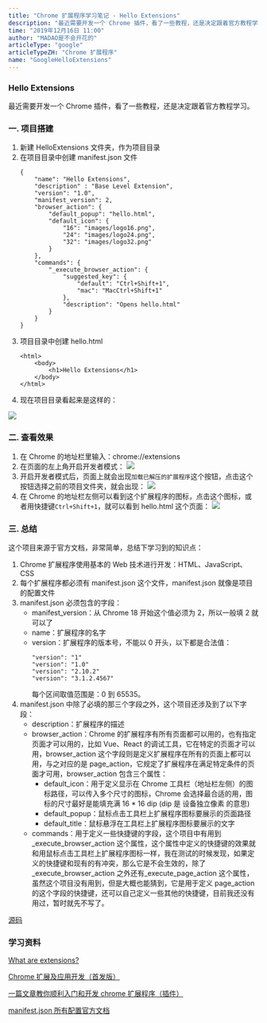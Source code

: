 ```yaml
---
title: "Chrome 扩展程序学习笔记 - Hello Extensions"
description: "最近需要开发一个 Chrome 插件，看了一些教程，还是决定跟着官方教程学习。"
time: "2019年12月16日 11:00"
author: "MADAO是不会开花的"
articleType: "google"
articleTypeZH: "Chrome 扩展程序"
name: "GoogleHelloExtensions"
---
```


### Hello Extensions

最近需要开发一个 Chrome 插件，看了一些教程，还是决定跟着官方教程学习。

### 一. 项目搭建

1. 新建 HelloExtensions 文件夹，作为项目目录
2. 在项目目录中创建 manifest.json 文件
   ```
   {
       "name": "Hello Extensions",
       "description" : "Base Level Extension",
       "version": "1.0",
       "manifest_version": 2,
       "browser_action": {
           "default_popup": "hello.html",
           "default_icon": {
               "16": "images/logo16.png",
               "24": "images/logo24.png",
               "32": "images/logo32.png"
           }
       },
       "commands": {
           "_execute_browser_action": {
               "suggested_key": {
                   "default": "Ctrl+Shift+1",
                   "mac": "MacCtrl+Shift+1"
               },
               "description": "Opens hello.html"
           }
       }
   }
   ```
3. 项目目录中创建 hello.html
   ```
   <html>
       <body>
           <h1>Hello Extensions</h1>
       </body>
   </html>
   ```
4. 现在项目目录看起来是这样的：

![](/caisr.github.io/articlesImages/google/hello_extensions/image.png)

### 二. 查看效果

1. 在 Chrome 的地址栏里输入：chrome://extensions
2. 在页面的左上角开启开发者模式：
   ![](/caisr.github.io/articlesImages/google/hello_extensions/image1.png)
3. 开启开发者模式后，页面上就会出现`加载已解压的扩展程序`这个按钮，点击这个按钮选择之前的项目文件夹，就会出现：
   ![](/caisr.github.io/articlesImages/google/hello_extensions/image2.png)
4. 在 Chrome 的地址栏左侧可以看到这个扩展程序的图标，点击这个图标，或者用快捷键`Ctrl+Shift+1`，就可以看到 hello.html 这个页面：
   ![](/caisr.github.io/articlesImages/google/hello_extensions/image3.png)

### 三. 总结

这个项目来源于官方文档，非常简单，总结下学习到的知识点：

1. Chrome 扩展程序使用基本的 Web 技术进行开发：HTML、JavaScript、CSS
2. 每个扩展程序都必须有 manifest.json 这个文件，manifest.json 就像是项目的配置文件
3. manifest.json 必须包含的字段：
   - manifest_version：从 Chrome 18 开始这个值必须为 2，所以一般填 2 就可以了
   - name：扩展程序的名字
   - version：扩展程序的版本号，不能以 0 开头，以下都是合法值：
     ```
     "version": "1"
     "version": "1.0"
     "version": "2.10.2"
     "version": "3.1.2.4567"
     ```
     每个区间取值范围是：0 到 65535。
4. manifest.json 中除了必填的那三个字段之外，这个项目还涉及到了以下字段：
   - description：扩展程序的描述
   - browser_action：Chrome 的扩展程序有所有页面都可以用的，也有指定页面才可以用的，比如 Vue、React 的调试工具，它在特定的页面才可以用，browser_action 这个字段则是定义扩展程序在所有的页面上都可以用，与之对应的是 page_action，它规定了扩展程序在满足特定条件的页面才可用，browser_action 包含三个属性：
     - default_icon：用于定义显示在 Chrome 工具栏（地址栏左侧）的图标路径，可以传入多个尺寸的图标，Chrome 会选择最合适的用，图标的尺寸最好是能填充满 16 \* 16 dip (dip 是 设备独立像素 的意思)
     - default_popup：鼠标点击工具栏上扩展程序图标要展示的页面路径
     - default_title：鼠标悬浮在工具栏上扩展程序图标要展示的文字
   - commands：用于定义一些快捷键的字段，这个项目中有用到\_execute_browser_action 这个属性，这个属性中定义的快捷键的效果就和用鼠标点击工具栏上扩展程序图标一样，我在测试的时候发现，如果定义的快捷键和现有的有冲突，那么它是不会生效的，除了\_execute_browser_action 之外还有\_execute_page_action 这个属性，虽然这个项目没有用到，但是大概也能猜到，它是用于定义 page_action 的这个字段的快捷键，还可以自己定义一些其他的快捷键，目前我还没有用过，暂时就先不写了。

[源码](https://github.com/GreedyWhale/chrome_extensions_demo/tree/master/HelloExtensions)

### 学习资料

[What are extensions?](https://developer.chrome.com/extensions)

[Chrome 扩展及应用开发（首发版）](https://www.ituring.com.cn/book/miniarticle/110853)

[一篇文章教你顺利入门和开发 chrome 扩展程序（插件）](https://juejin.im/post/6844903740646899720#heading-51)

[manifest.json 所有配置官方文档](https://developer.chrome.com/extensions/manifest)

